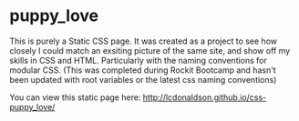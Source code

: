 # puppy_love

This is purely a Static CSS page. It was created as a project to see how closely I could match an exsiting picture of the same site, and show off my skills in CSS and HTML. Particularly with the naming conventions for modular CSS. (This was completed during Rockit Bootcamp and hasn't been updated with root variables or the latest css naming conventions)

You can view this static page here: http://lcdonaldson.github.io/css-puppy_love/
